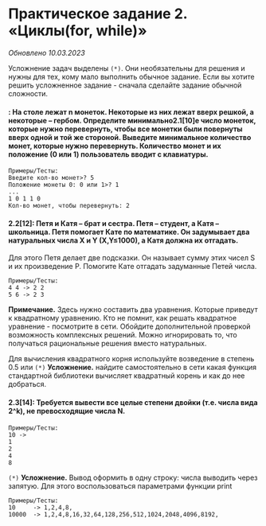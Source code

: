 # Практическое задание 2. «Циклы(for, while)»
*Обновлено 10.03.2023*

Усложнение задач выделены ```(*)```. Они необязательны для решения и нужны для тех, кому мало выполнить обычное задание.
Если вы хотите решить усложненное задание - сначала сделайте задание обычной сложности.

<!-- формулы решения квадратного уравнения -->

#### : На столе лежат n монеток. Некоторые из них лежат вверх решкой, а некоторые – гербом. Определите минимально2.1[10]е число монеток, которые нужно перевернуть, чтобы все монетки были повернуты вверх одной и той же стороной. Выведите минимальное количество монет, которые нужно перевернуть. Количество монет и их положение (0 или 1) пользователь вводит с клавиатуры.

    Примеры/Тесты:
    Введите кол-во монет>? 5
    Положение монеты 0: 0 или 1>? 1
    ...
    1 0 1 1 0
    Кол-во монет, чтобы перевернуть: 2
    

#### 2.2[12]: Петя и Катя – брат и сестра. Петя – студент, а Катя – школьница. Петя помогает Кате по математике. Он задумывает два натуральных числа X и Y (X,Y≤1000), а Катя должна их отгадать.
Для этого Петя делает две подсказки. Он называет сумму этих чисел S и их произведение P. Помогите Кате отгадать задуманные Петей числа.

    Примеры/Тесты:
    4 4 -> 2 2
    5 6 -> 2 3

**Примечание.**
Здесь нужно составить два уравнения. Которые приведут к квадратному уравнению.
Кто не помнит, как решать квадратное уравнение - посмотрите  в сети. Обойдите дополнительной проверкой возможность комплексных решений. Можно игнорировать то, что получаться рациональные решения вместо натуральных.

Для вычисления квадратного корня используйте возведение в степень 0.5 или  ```(*)``` **Усложнение.** найдите самостоятельно в сети какая функция стандартной библиотеки вычисляет квадратный корень и как до нее добраться.

####  2.3[14]: Требуется вывести все целые степени двойки (т.е. числа вида 2^k), не превосходящие числа N.
    
	Примеры/Тесты:
    10 ->
    1
    2
    4
    8

```(*)``` **Усложнение.** Вывод оформить в одну строку: числа выводить через запятую. Для этого воспользоваться параметрами функции print

    Примеры/Тесты:
    10     -> 1,2,4,8,
    10000  -> 1,2,4,8,16,32,64,128,256,512,1024,2048,4096,8192,
